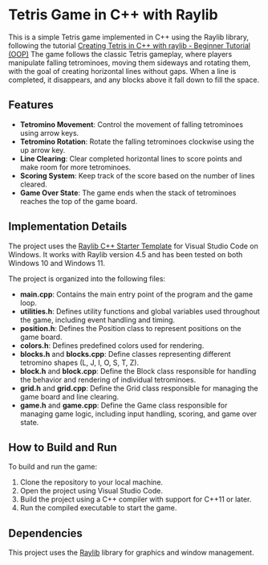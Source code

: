 # Tetris Game in C++ with Raylib

This is a simple Tetris game implemented in C++ using the Raylib library, following the tutorial [Creating Tetris in C++ with raylib - Beginner Tutorial (OOP)](https://youtu.be/wVYKG_ch4yM?si=Hv_jHaj8Sf4o5daj) The game follows the classic Tetris gameplay, where players manipulate falling tetrominoes, moving them sideways and rotating them, with the goal of creating horizontal lines without gaps. When a line is completed, it disappears, and any blocks above it fall down to fill the space.

## Features

- **Tetromino Movement**: Control the movement of falling tetrominoes using arrow keys.
- **Tetromino Rotation**: Rotate the falling tetrominoes clockwise using the up arrow key.
- **Line Clearing**: Clear completed horizontal lines to score points and make room for more tetrominoes.
- **Scoring System**: Keep track of the score based on the number of lines cleared.
- **Game Over State**: The game ends when the stack of tetrominoes reaches the top of the game board.

## Implementation Details

The project uses the [Raylib C++ Starter Template](https://github.com/educ8s/Raylib-CPP-Starter-Template-for-VSCODE-V2) for Visual Studio Code on Windows. It works with Raylib version 4.5 and has been tested on both Windows 10 and Windows 11.

The project is organized into the following files:

- **main.cpp**: Contains the main entry point of the program and the game loop.
- **utilities.h**: Defines utility functions and global variables used throughout the game, including event handling and timing.
- **position.h**: Defines the Position class to represent positions on the game board.
- **colors.h**: Defines predefined colors used for rendering.
- **blocks.h** and **blocks.cpp**: Define classes representing different tetromino shapes (L, J, I, O, S, T, Z).
- **block.h** and **block.cpp**: Define the Block class responsible for handling the behavior and rendering of individual tetrominoes.
- **grid.h** and **grid.cpp**: Define the Grid class responsible for managing the game board and line clearing.
- **game.h** and **game.cpp**: Define the Game class responsible for managing game logic, including input handling, scoring, and game over state.

## How to Build and Run

To build and run the game:

1. Clone the repository to your local machine.
2. Open the project using Visual Studio Code.
3. Build the project using a C++ compiler with support for C++11 or later.
4. Run the compiled executable to start the game.

## Dependencies

This project uses the [Raylib](https://www.raylib.com/) library for graphics and window management.
